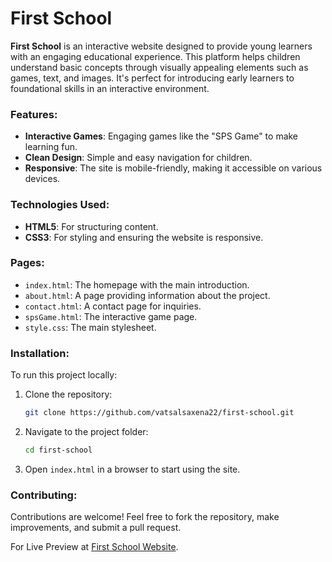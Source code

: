 # First School

**First School** is an interactive website designed to provide young learners with an engaging educational experience. This platform helps children understand basic concepts through visually appealing elements such as games, text, and images. It's perfect for introducing early learners to foundational skills in an interactive environment.

### Features:
- **Interactive Games**: Engaging games like the "SPS Game" to make learning fun.
- **Clean Design**: Simple and easy navigation for children.
- **Responsive**: The site is mobile-friendly, making it accessible on various devices.

### Technologies Used:
- **HTML5**: For structuring content.
- **CSS3**: For styling and ensuring the website is responsive.

### Pages:
- `index.html`: The homepage with the main introduction.
- `about.html`: A page providing information about the project.
- `contact.html`: A contact page for inquiries.
- `spsGame.html`: The interactive game page.
- `style.css`: The main stylesheet.

### Installation:
To run this project locally:
1. Clone the repository:
   ```bash
   git clone https://github.com/vatsalsaxena22/first-school.git
   ```
2. Navigate to the project folder:
   ```bash
   cd first-school
   ```
3. Open `index.html` in a browser to start using the site.

### Contributing:
Contributions are welcome! Feel free to fork the repository, make improvements, and submit a pull request.

For Live Preview at [First School Website](https://vatsalsaxena22.github.io/first-school/).
